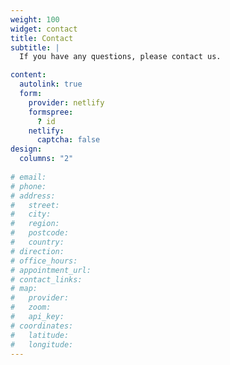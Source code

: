 ```yaml
---
weight: 100
widget: contact
title: Contact
subtitle: |
  If you have any questions, please contact us.

content:
  autolink: true
  form:
    provider: netlify
    formspree:
      ? id
    netlify:
      captcha: false
design:
  columns: "2"
  
# email:
# phone:
# address:
#   street:
#   city:
#   region:
#   postcode:
#   country:
# direction:
# office_hours:
# appointment_url:
# contact_links:
# map:
#   provider:
#   zoom:
#   api_key:
# coordinates:
#   latitude:
#   longitude:
---
```

